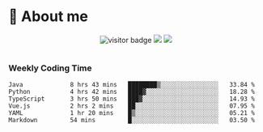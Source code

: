 <!-- ![](https://youpai.roccoshi.top/img/20200804214216.png) -->

# 🧐 About me
 
<p align="center">
<img src="https://visitor-badge.laobi.icu/badge?page_id=Lincest.Lincest&title=hits" alt="visitor badge"/>
<a href="mailto:imroccoshi@gmail.com"><img src="https://img.shields.io/badge/gmail-imroccoshi%40gmail.com-red"></a>
<a href="https://blog.roccoshi.top"><img src="https://img.shields.io/badge/blog-roccoshi-green"></a>
</p>

<div align="center">
  <img src="https://github-readme-stats.vercel.app/api?username=Lincest&show_icons=true&count_private=true&show_owner=true" alt="">
   <!-- <img src="https://github-readme-stats.vercel.app/api/wakatime?username=Moreality&v=2" alt=""/> -->
</div>

### Weekly Coding Time

<!--START_SECTION:waka-->

```text
Java             8 hrs 43 mins   ████████▒░░░░░░░░░░░░░░░░   33.84 %
Python           4 hrs 42 mins   ████▓░░░░░░░░░░░░░░░░░░░░   18.28 %
TypeScript       3 hrs 50 mins   ███▓░░░░░░░░░░░░░░░░░░░░░   14.93 %
Vue.js           2 hrs 2 mins    ██░░░░░░░░░░░░░░░░░░░░░░░   07.95 %
YAML             1 hr 20 mins    █▒░░░░░░░░░░░░░░░░░░░░░░░   05.21 %
Markdown         54 mins         █░░░░░░░░░░░░░░░░░░░░░░░░   03.50 %
```

<!--END_SECTION:waka-->


